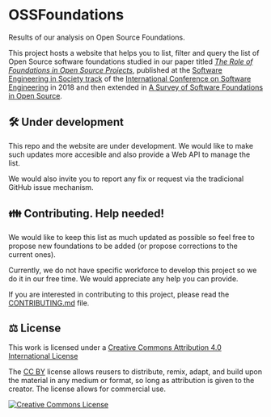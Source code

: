 
# OSSFoundations
Results of our analysis on Open Source Foundations.

This project hosts a website that helps you to list, filter and query the list of Open Source software foundations studied in our paper titled [_The Role of Foundations in Open Source Projects_](https://livablesoftware.com/study-open-source-foundations/), published at the [Software Engineering in Society track](https://www.icse2018.org/track/icse-2018-Software-Engineering-in-Society) of the [International Conference on Software Engineering](https://www.icse2018.org") in 2018 and then extended in [A Survey of Software Foundations in Open Source](https://arxiv.org/abs/2005.10063).

## 🛠️ Under development

This repo and the website are under development. We would like to make such updates more accesible and also provide a Web API to manage the list.

We would also invite you to report any fix or request via the tradicional GitHub issue mechanism. 

## 👪 Contributing. Help needed!

We would like to keep this list as much updated as possible so feel free to propose new foundations to be added (or propose corrections to the current ones).

Currently, we do not have specific workforce to develop this project so we do it in our free time. We would appreciate any help you can provide.

If you are interested in contributing to this project, please read the [CONTRIBUTING.md](CONTRIBUTING.md) file.

## ⚖️ License

This work is licensed under a <a rel="license" href="http://creativecommons.org/licenses/by/4.0/">Creative Commons Attribution 4.0 International License</a>

The [CC BY](https://creativecommons.org/licenses/by/4.0/) license allows reusers to distribute, remix, adapt, and build upon the material in any medium or format, so long as attribution is given to the creator. The license allows for commercial use. 

<a rel="license" href="http://creativecommons.org/licenses/by/4.0/"><img alt="Creative Commons License" style="border-width:0" src="https://i.creativecommons.org/l/by/4.0/88x31.png" /></a>